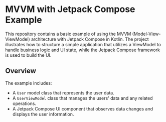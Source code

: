 # MVVM with Jetpack Compose Example

This repository contains a basic example of using the MVVM (Model-View-ViewModel) architecture with Jetpack Compose in Kotlin. The project illustrates how to structure a simple application that utilizes a ViewModel to handle business logic and UI state, while the Jetpack Compose framework is used to build the UI.

## Overview

The example includes:
- A `User` model class that represents the user data.
- A `UserViewModel` class that manages the users' data and any related operations.
- A Jetpack Compose UI component that observes data changes and displays the user information.
